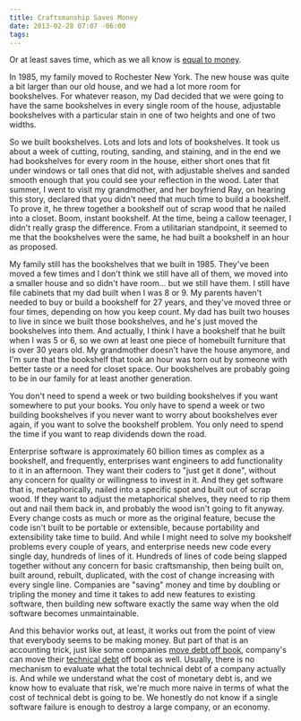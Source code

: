 ```yaml
---
title: Craftsmanship Saves Money
date: 2013-02-28 07:07 -06:00
tags:
---
```


Or at least saves time, which as we all know is [equal to money](http://www.hoornaert.net/?q=time-money).

In 1985, my family moved to Rochester New York. The new house was quite a bit larger than our old house, and we had a lot more room for bookshelves. For whatever reason, my Dad decided that we were going to have the same bookshelves in every single room of the house, adjustable bookshelves with a particular stain in one of two heights and one of two widths.

So we built bookshelves. Lots and lots and lots of bookshelves. It took us about a week of cutting, routing, sanding, and staining, and in the end we had bookshelves for every room in the house, either short ones that fit under windows or tall ones that did not, with adjustable shelves and sanded smooth enough that you could see your reflection in the wood. Later that summer, I went to visit my grandmother, and her boyfriend Ray, on hearing this story, declared that you didn't need that much time to build a bookshelf. To prove it, he threw together a bookshelf out of scrap wood that he nailed into a closet. Boom, instant bookshelf. At the time, being a callow teenager, I didn't really grasp the difference. From a utilitarian standpoint, it seemed to me that the bookshelves were the same, he had built a bookshelf in an hour as proposed.

My family still has the bookshelves that we built in 1985. They've been moved a few times and I don't think we still have all of them, we moved into a smaller house and so didn't have room... but we still have them. I still have file cabinets that my dad built when I was 8 or 9. My parents haven't needed to buy or build a bookshelf for 27 years, and they've moved three or four times, depending on how you keep count. My dad has built two houses to live in since we built those bookshelves, and he's just moved the bookshelves into them. And actually, I think I have a bookshelf that he built when I was 5 or 6, so we own at least one piece of homebuilt furniture that is over 30 years old. My grandmother doesn't have the house anymore, and I'm sure that the bookshelf that took an hour was torn out by someone with better taste or a need for closet space. Our bookshelves are probably going to be in our family for at least another generation.

You don't need to spend a week or two building bookshelves if you want somewhere to put your books. You only have to spend a week or two building bookshelves if you never want to worry about bookshelves ever again, if you want to solve the bookshelf problem. You only need to spend the time if you want to reap dividends down the road.

Enterprise software is approximately 60 billion times as complex as a bookshelf, and frequently, enterprises want engineers to add functionality to it in an afternoon. They want their coders to "just get it done", without any concern for quality or willingness to invest in it. And they get software that is, metaphorically, nailed into a specific spot and built out of scrap wood. If they want to adjust the metaphorical shelves, they need to rip them out and nail them back in, and probably the wood isn't going to fit anyway. Every change costs as much or more as the original feature, becuse the code isn't built to be portable or extensible, because portability and extensibility take time to build. And while I might need to solve my bookshelf problems every couple of years, and enterprise needs new code every single day, hundreds of lines of it. Hundreds of lines of code being slapped together without any concern for basic craftsmanship, then being built on, built around, rebuilt, duplicated, with the cost of change increasing with every single line. Companies are "saving" money and time by doubling or tripling the money and time it takes to add new features to existing software, then building new software exactly the same way when the old software becomes unmaintainable.

And this behavior works out, at least, it works out from the point of view that everybody seems to be making money. But part of that is an accounting trick, just like some companies [move debt off book](http://money.cnn.com/2002/07/23/news/companies/citigroup/index.htm), company's can move their [technical debt](http://en.wikipedia.org/wiki/Technical_debt) off book as well. Usually, there is no mechanism to evaluate what the total technical debt of a company actually is. And while we understand what the cost of monetary debt is, and we know how to evaluate that risk, we're much more naive in terms of what the cost of technical debt is going to be. We honestly do not know if a single software failure is enough to destroy a large company, or an economy. 
